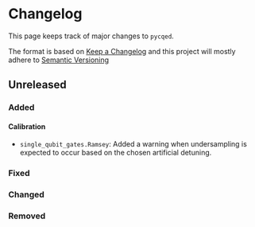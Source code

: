 # Changelog

This page keeps track of major changes to `pycqed`.

The format is based on [Keep a Changelog](https://keepachangelog.com/en/1.0.0/)
and this project will mostly adhere to [Semantic Versioning](https://semver.org)

## Unreleased

### Added

#### Calibration

- `single_qubit_gates.Ramsey`: Added a warning when undersampling is expected
to occur based on the chosen artificial detuning.

### Fixed

### Changed

### Removed

